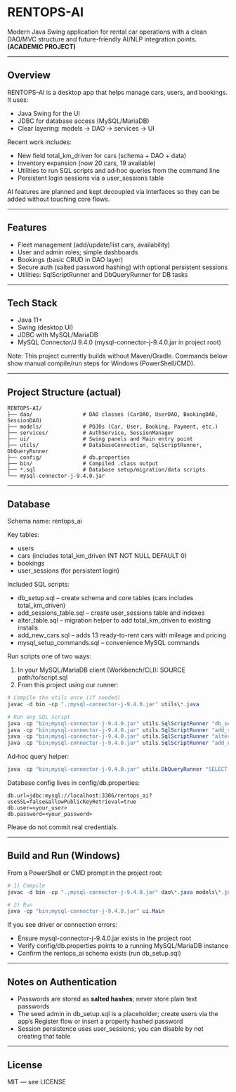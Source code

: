 # RENTOPS-AI
Modern Java Swing application for rental car operations with a clean DAO/MVC structure and future-friendly AI/NLP integration points. **(ACADEMIC PROJECT)**

---

## Overview
RENTOPS-AI is a desktop app that helps manage cars, users, and bookings. It uses:
- Java Swing for the UI
- JDBC for database access (MySQL/MariaDB)
- Clear layering: models → DAO → services → UI

Recent work includes:
- New field total_km_driven for cars (schema + DAO + data)
- Inventory expansion (now 20 cars, 19 available)
- Utilities to run SQL scripts and ad‑hoc queries from the command line
- Persistent login sessions via a user_sessions table

AI features are planned and kept decoupled via interfaces so they can be added without touching core flows.

---

## Features
- Fleet management (add/update/list cars, availability)
- User and admin roles; simple dashboards
- Bookings (basic CRUD in DAO layer)
- Secure auth (salted password hashing) with optional persistent sessions
- Utilities: SqlScriptRunner and DbQueryRunner for DB tasks

---

## Tech Stack
- Java 11+
- Swing (desktop UI)
- JDBC with MySQL/MariaDB
- MySQL Connector/J 9.4.0 (mysql-connector-j-9.4.0.jar in project root)

Note: This project currently builds without Maven/Gradle. Commands below show manual compile/run steps for Windows (PowerShell/CMD).

---

## Project Structure (actual)
```
RENTOPS-AI/
├── dao/                # DAO classes (CarDAO, UserDAO, BookingDAO, SessionDAO)
├── models/             # POJOs (Car, User, Booking, Payment, etc.)
├── services/           # AuthService, SessionManager
├── ui/                 # Swing panels and Main entry point
├── utils/              # DatabaseConnection, SqlScriptRunner, DbQueryRunner
├── config/             # db.properties
├── bin/                # Compiled .class output
├── *.sql               # Database setup/migration/data scripts
└── mysql-connector-j-9.4.0.jar
```

---

## Database
Schema name: rentops_ai

Key tables:
- users
- cars (includes total_km_driven INT NOT NULL DEFAULT 0)
- bookings
- user_sessions (for persistent login)

Included SQL scripts:
- db_setup.sql – create schema and core tables (cars includes total_km_driven)
- add_sessions_table.sql – create user_sessions table and indexes
- alter_table.sql – migration helper to add total_km_driven to existing installs
- add_new_cars.sql – adds 13 ready-to-rent cars with mileage and pricing
- mysql_setup_commands.sql – convenience MySQL commands

Run scripts one of two ways:
1) In your MySQL/MariaDB client (Workbench/CLI): SOURCE path/to/script.sql
2) From this project using our runner:

```powershell
# Compile the utils once (if needed)
javac -d bin -cp ".;mysql-connector-j-9.4.0.jar" utils\*.java

# Run any SQL script
java -cp "bin;mysql-connector-j-9.4.0.jar" utils.SqlScriptRunner "db_setup.sql"
java -cp "bin;mysql-connector-j-9.4.0.jar" utils.SqlScriptRunner "add_sessions_table.sql"
java -cp "bin;mysql-connector-j-9.4.0.jar" utils.SqlScriptRunner "alter_table.sql"
java -cp "bin;mysql-connector-j-9.4.0.jar" utils.SqlScriptRunner "add_new_cars.sql"
```

Ad‑hoc query helper:
```powershell
java -cp "bin;mysql-connector-j-9.4.0.jar" utils.DbQueryRunner "SELECT COUNT(*) FROM cars;"
```

Database config lives in config/db.properties:
```
db.url=jdbc:mysql://localhost:3306/rentops_ai?useSSL=false&allowPublicKeyRetrieval=true
db.user=<your_user>
db.password=<your_password>
```
Please do not commit real credentials.

---

## Build and Run (Windows)
From a PowerShell or CMD prompt in the project root:

```powershell
# 1) Compile
javac -d bin -cp ".;mysql-connector-j-9.4.0.jar" dao\*.java models\*.java services\*.java ui\*.java utils\*.java

# 2) Run
java -cp "bin;mysql-connector-j-9.4.0.jar" ui.Main
```

If you see driver or connection errors:
- Ensure mysql-connector-j-9.4.0.jar exists in the project root
- Verify config/db.properties points to a running MySQL/MariaDB instance
- Confirm the rentops_ai schema exists (run db_setup.sql)

---

## Notes on Authentication
- Passwords are stored as **salted hashes**; never store plain text passwords
- The seed admin in db_setup.sql is a placeholder; create users via the app’s Register flow or insert a properly hashed password
- Session persistence uses user_sessions; you can disable by not creating that table

---

## License
MIT — see LICENSE
